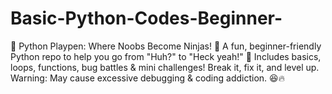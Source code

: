 # Basic-Python-Codes-Beginner-
🐍 Python Playpen: Where Noobs Become Ninjas! 🥷 A fun, beginner-friendly Python repo to help you go from "Huh?" to "Heck yeah!" 🚀 Includes basics, loops, functions, bug battles &amp; mini challenges! Break it, fix it, and level up. Warning: May cause excessive debugging &amp; coding addiction. 😆🔥
